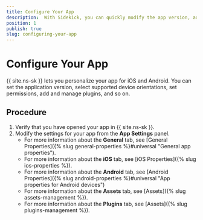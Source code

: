 ```yaml
---
title: Configure Your App
description:  With Sidekick, you can quickly modify the app version, add plugins or easily personalize your app for iOS and Android devices.
position: 1
publish: true
slug: configuring-your-app
---
```


# Configure Your App

{{ site.ns-sk }} lets you personalize your app for iOS and Android. You can set the application version, select supported device orientations, set permissions, add and manage plugins, and so on.

## Procedure

1. Verify that you have opened your app in {{ site.ns-sk }}.
1. Modify the settings for your app from the **App Settings** panel.
	* For more information about the **General** tab, see [General Properties]({% slug general-properties %}#universal "General app properties").
	* For more information about the **iOS** tab, see [iOS Properties]({% slug ios-properties %}).
	* For more information about the **Android** tab, see [Android Properties]({% slug android-properties %}#universal "App properties for Android devices")
	* For more information about the **Assets** tab, see [Assets]({% slug assets-management %}).
	* For more information about the **Plugins** tab, see [Assets]({% slug plugins-management %}).

